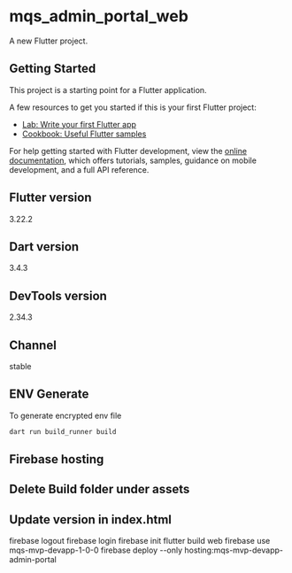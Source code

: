 # mqs_admin_portal_web

A new Flutter project.

## Getting Started

This project is a starting point for a Flutter application.

A few resources to get you started if this is your first Flutter project:

- [Lab: Write your first Flutter app](https://docs.flutter.dev/get-started/codelab)
- [Cookbook: Useful Flutter samples](https://docs.flutter.dev/cookbook)

For help getting started with Flutter development, view the
[online documentation](https://docs.flutter.dev/), which offers tutorials,
samples, guidance on mobile development, and a full API reference.

## Flutter version
3.22.2

## Dart version
3.4.3

## DevTools version
2.34.3

## Channel
stable

## ENV Generate
To generate encrypted env file
```bash
dart run build_runner build
```

## Firebase hosting
## Delete Build folder under assets
## Update version in index.html
firebase logout
firebase login
firebase init
flutter build web
firebase use mqs-mvp-devapp-1-0-0
firebase deploy --only hosting:mqs-mvp-devapp-admin-portal